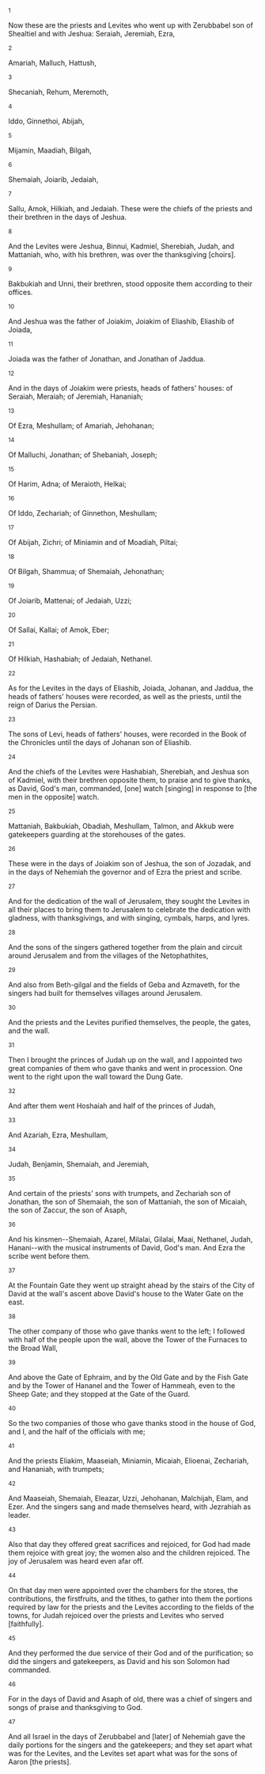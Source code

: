 <sup>1</sup> 

Now these are the priests and Levites who went up with Zerubbabel son of Shealtiel and with Jeshua: Seraiah, Jeremiah, Ezra, 

<sup>2</sup> 

Amariah, Malluch, Hattush, 

<sup>3</sup> 

Shecaniah, Rehum, Meremoth, 

<sup>4</sup> 

Iddo, Ginnethoi, Abijah, 

<sup>5</sup> 

Mijamin, Maadiah, Bilgah, 

<sup>6</sup> 

Shemaiah, Joiarib, Jedaiah, 

<sup>7</sup> 

Sallu, Amok, Hilkiah, and Jedaiah. These were the chiefs of the priests and their brethren in the days of Jeshua. 

<sup>8</sup> 

And the Levites were Jeshua, Binnui, Kadmiel, Sherebiah, Judah, and Mattaniah, who, with his brethren, was over the thanksgiving [choirs]. 

<sup>9</sup> 

Bakbukiah and Unni, their brethren, stood opposite them according to their offices. 

<sup>10</sup> 

And Jeshua was the father of Joiakim, Joiakim of Eliashib, Eliashib of Joiada, 

<sup>11</sup> 

Joiada was the father of Jonathan, and Jonathan of Jaddua. 

<sup>12</sup> 

And in the days of Joiakim were priests, heads of fathers' houses: of Seraiah, Meraiah; of Jeremiah, Hananiah; 

<sup>13</sup> 

Of Ezra, Meshullam; of Amariah, Jehohanan; 

<sup>14</sup> 

Of Malluchi, Jonathan; of Shebaniah, Joseph; 

<sup>15</sup> 

Of Harim, Adna; of Meraioth, Helkai; 

<sup>16</sup> 

Of Iddo, Zechariah; of Ginnethon, Meshullam; 

<sup>17</sup> 

Of Abijah, Zichri; of Miniamin and of Moadiah, Piltai; 

<sup>18</sup> 

Of Bilgah, Shammua; of Shemaiah, Jehonathan; 

<sup>19</sup> 

Of Joiarib, Mattenai; of Jedaiah, Uzzi; 

<sup>20</sup> 

Of Sallai, Kallai; of Amok, Eber; 

<sup>21</sup> 

Of Hilkiah, Hashabiah; of Jedaiah, Nethanel. 

<sup>22</sup> 

As for the Levites in the days of Eliashib, Joiada, Johanan, and Jaddua, the heads of fathers' houses were recorded, as well as the priests, until the reign of Darius the Persian. 

<sup>23</sup> 

The sons of Levi, heads of fathers' houses, were recorded in the Book of the Chronicles until the days of Johanan son of Eliashib. 

<sup>24</sup> 

And the chiefs of the Levites were Hashabiah, Sherebiah, and Jeshua son of Kadmiel, with their brethren opposite them, to praise and to give thanks, as David, God's man, commanded, [one] watch [singing] in response to [the men in the opposite] watch. 

<sup>25</sup> 

Mattaniah, Bakbukiah, Obadiah, Meshullam, Talmon, and Akkub were gatekeepers guarding at the storehouses of the gates. 

<sup>26</sup> 

These were in the days of Joiakim son of Jeshua, the son of Jozadak, and in the days of Nehemiah the governor and of Ezra the priest and scribe. 

<sup>27</sup> 

And for the dedication of the wall of Jerusalem, they sought the Levites in all their places to bring them to Jerusalem to celebrate the dedication with gladness, with thanksgivings, and with singing, cymbals, harps, and lyres. 

<sup>28</sup> 

And the sons of the singers gathered together from the plain and circuit around Jerusalem and from the villages of the Netophathites, 

<sup>29</sup> 

And also from Beth-gilgal and the fields of Geba and Azmaveth, for the singers had built for themselves villages around Jerusalem. 

<sup>30</sup> 

And the priests and the Levites purified themselves, the people, the gates, and the wall. 

<sup>31</sup> 

Then I brought the princes of Judah up on the wall, and I appointed two great companies of them who gave thanks and went in procession. One went to the right upon the wall toward the Dung Gate. 

<sup>32</sup> 

And after them went Hoshaiah and half of the princes of Judah, 

<sup>33</sup> 

And Azariah, Ezra, Meshullam, 

<sup>34</sup> 

Judah, Benjamin, Shemaiah, and Jeremiah, 

<sup>35</sup> 

And certain of the priests' sons with trumpets, and Zechariah son of Jonathan, the son of Shemaiah, the son of Mattaniah, the son of Micaiah, the son of Zaccur, the son of Asaph, 

<sup>36</sup> 

And his kinsmen--Shemaiah, Azarel, Milalai, Gilalai, Maai, Nethanel, Judah, Hanani--with the musical instruments of David, God's man. And Ezra the scribe went before them. 

<sup>37</sup> 

At the Fountain Gate they went up straight ahead by the stairs of the City of David at the wall's ascent above David's house to the Water Gate on the east. 

<sup>38</sup> 

The other company of those who gave thanks went to the left; I followed with half of the people upon the wall, above the Tower of the Furnaces to the Broad Wall, 

<sup>39</sup> 

And above the Gate of Ephraim, and by the Old Gate and by the Fish Gate and by the Tower of Hananel and the Tower of Hammeah, even to the Sheep Gate; and they stopped at the Gate of the Guard. 

<sup>40</sup> 

So the two companies of those who gave thanks stood in the house of God, and I, and the half of the officials with me; 

<sup>41</sup> 

And the priests Eliakim, Maaseiah, Miniamin, Micaiah, Elioenai, Zechariah, and Hananiah, with trumpets; 

<sup>42</sup> 

And Maaseiah, Shemaiah, Eleazar, Uzzi, Jehohanan, Malchijah, Elam, and Ezer. And the singers sang and made themselves heard, with Jezrahiah as leader. 

<sup>43</sup> 

Also that day they offered great sacrifices and rejoiced, for God had made them rejoice with great joy; the women also and the children rejoiced. The joy of Jerusalem was heard even afar off. 

<sup>44</sup> 

On that day men were appointed over the chambers for the stores, the contributions, the firstfruits, and the tithes, to gather into them the portions required by law for the priests and the Levites according to the fields of the towns, for Judah rejoiced over the priests and Levites who served [faithfully]. 

<sup>45</sup> 

And they performed the due service of their God and of the purification; so did the singers and gatekeepers, as David and his son Solomon had commanded. 

<sup>46</sup> 

For in the days of David and Asaph of old, there was a chief of singers and songs of praise and thanksgiving to God. 

<sup>47</sup> 

And all Israel in the days of Zerubbabel and [later] of Nehemiah gave the daily portions for the singers and the gatekeepers; and they set apart what was for the Levites, and the Levites set apart what was for the sons of Aaron [the priests].